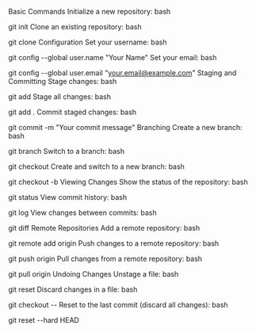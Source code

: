 Basic Commands
Initialize a new repository:
bash

git init
Clone an existing repository:
bash

git clone <repository-url>
Configuration
Set your username:
bash

git config --global user.name "Your Name"
Set your email:
bash

git config --global user.email "your.email@example.com"
Staging and Committing
Stage changes:
bash

git add <file>
Stage all changes:
bash

git add .
Commit staged changes:
bash

git commit -m "Your commit message"
Branching
Create a new branch:
bash

git branch <branch-name>
Switch to a branch:
bash

git checkout <branch-name>
Create and switch to a new branch:
bash

git checkout -b <branch-name>
Viewing Changes
Show the status of the repository:
bash

git status
View commit history:
bash

git log
View changes between commits:
bash

git diff
Remote Repositories
Add a remote repository:
bash

git remote add origin <repository-url>
Push changes to a remote repository:
bash

git push origin <branch-name>
Pull changes from a remote repository:
bash

git pull origin <branch-name>
Undoing Changes
Unstage a file:
bash

git reset <file>
Discard changes in a file:
bash

git checkout -- <file>
Reset to the last commit (discard all changes):
bash

git reset --hard HEAD

